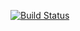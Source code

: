 [![Build Status](https://app.travis-ci.com/OwethuSotomela/waiter_webapp.svg?branch=master)](https://app.travis-ci.com/OwethuSotomela/waiter_webapp)